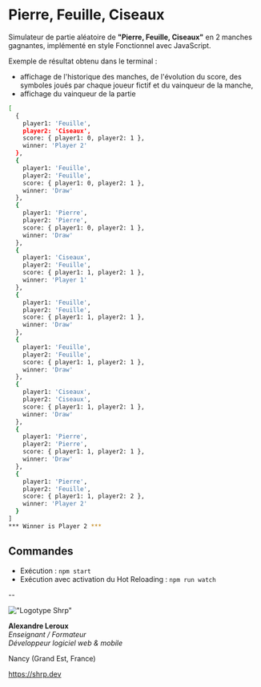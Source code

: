 # Pierre, Feuille, Ciseaux

Simulateur de partie aléatoire de **"Pierre, Feuille, Ciseaux"** en 2 manches gagnantes, implémenté en style Fonctionnel avec JavaScript.

Exemple de résultat obtenu dans le terminal :

- affichage de l'historique des manches, de l'évolution du score, des symboles joués par chaque joueur fictif et du vainqueur de la manche,
- affichage du vainqueur de la partie

```BASH
[
  {
    player1: 'Feuille',
    player2: 'Ciseaux',
    score: { player1: 0, player2: 1 },
    winner: 'Player 2'
  },
  {
    player1: 'Feuille',
    player2: 'Feuille',
    score: { player1: 0, player2: 1 },
    winner: 'Draw'
  },
  {
    player1: 'Pierre',
    player2: 'Pierre',
    score: { player1: 0, player2: 1 },
    winner: 'Draw'
  },
  {
    player1: 'Ciseaux',
    player2: 'Feuille',
    score: { player1: 1, player2: 1 },
    winner: 'Player 1'
  },
  {
    player1: 'Feuille',
    player2: 'Feuille',
    score: { player1: 1, player2: 1 },
    winner: 'Draw'
  },
  {
    player1: 'Feuille',
    player2: 'Feuille',
    score: { player1: 1, player2: 1 },
    winner: 'Draw'
  },
  {
    player1: 'Ciseaux',
    player2: 'Ciseaux',
    score: { player1: 1, player2: 1 },
    winner: 'Draw'
  },
  {
    player1: 'Pierre',
    player2: 'Pierre',
    score: { player1: 1, player2: 1 },
    winner: 'Draw'
  },
  {
    player1: 'Pierre',
    player2: 'Feuille',
    score: { player1: 1, player2: 2 },
    winner: 'Player 2'
  }
]
*** Winner is Player 2 ***
```

## Commandes

- Exécution : `npm start`
- Exécution avec activation du Hot Reloading : `npm run watch`

--

!["Logotype Shrp"](https://shrp.dev/images/shrp.png)

**Alexandre Leroux**  
_Enseignant / Formateur_  
_Développeur logiciel web & mobile_

Nancy (Grand Est, France)

<https://shrp.dev>
